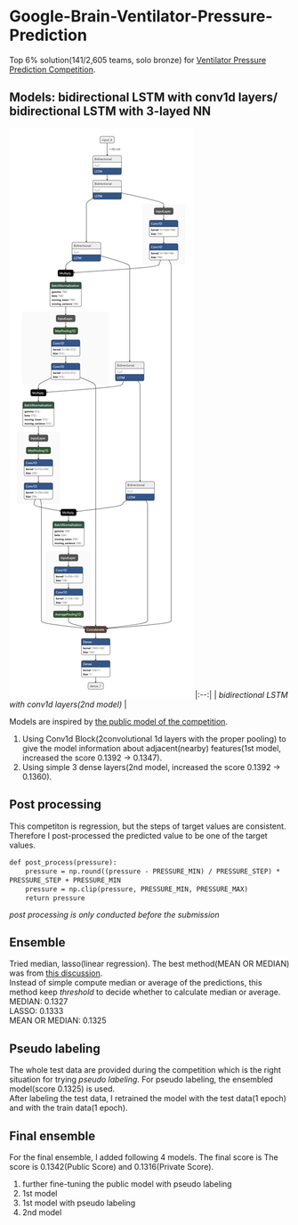 # Google-Brain-Ventilator-Pressure-Prediction
Top 6% solution(141/2,605 teams, solo bronze) for [Ventilator Pressure Prediction Competition](https://www.kaggle.com/c/ventilator-pressure-prediction).

## Models: bidirectional LSTM with conv1d layers/ bidirectional LSTM with 3-layed NN
![plot](./model-best.h5.png "bidirectional LSTM with conv1d layers")
|:--:| 
| *bidirectional LSTM with conv1d layers(2nd model)* |

Models are inspired by [the public model of the competition](https://www.kaggle.com/dlaststark/gb-vpp-pulp-fiction). <br />
 1. Using Conv1d Block(2convolutional 1d layers with the proper pooling) to give the model information about adjacent(nearby) features(1st model, increased the score 0.1392 -> 0.1347). <br />
 2. Using simple 3 dense layers(2nd model, increased the score 0.1392 -> 0.1360). <br />


## Post processing
This competiton is regression, but the steps of target values are consistent. Therefore I post-processed the predicted value to be one of the target values.
```
def post_process(pressure):
    pressure = np.round((pressure - PRESSURE_MIN) / PRESSURE_STEP) * PRESSURE_STEP + PRESSURE_MIN
    pressure = np.clip(pressure, PRESSURE_MIN, PRESSURE_MAX)
    return pressure
```
*post processing is only conducted before the submission*

## Ensemble
Tried median, lasso(linear regression). The best method(MEAN OR MEDIAN) was from [this discussion](https://www.kaggle.com/c/ventilator-pressure-prediction/discussion/282735). <br />
Instead of simple compute median or average of the predictions, this method keep *threshold* to decide whether to calculate median or average.  <br />
MEDIAN: 0.1327 <br />
LASSO: 0.1333 <br />
MEAN OR MEDIAN: 0.1325 <br />

## Pseudo labeling
The whole test data are provided during the competition which is the right situation for trying *pseudo labeling*. For pseudo labeling, the ensembled model(score 0.1325) is used. <br />
After labeling the test data, I retrained the model with the test data(1 epoch) and with the train data(1 epoch). <br />

## Final ensemble
For the final ensemble, I added following 4 models. The final score is The score is 0.1342(Public Score) and 0.1316(Private Score).
 1. further fine-tuning the public model with pseudo labeling
 2. 1st model
 3. 1st model with pseudo labeling
 4. 2nd model
